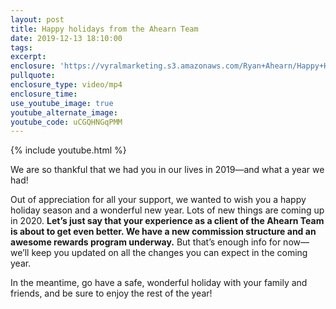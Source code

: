```yaml
---
layout: post
title: Happy holidays from the Ahearn Team
date: 2019-12-13 18:10:00
tags:
excerpt:
enclosure: 'https://vyralmarketing.s3.amazonaws.com/Ryan+Ahearn/Happy+Holidays.mp4'
pullquote:
enclosure_type: video/mp4
enclosure_time:
use_youtube_image: true
youtube_alternate_image:
youtube_code: uCGQHNGqPMM
---
```


{% include youtube.html %}

We are so thankful that we had you in our lives in 2019—and what a year we had\!

Out of appreciation for all your support, we wanted to wish you a happy holiday season and a wonderful new year. Lots of new things are coming up in 2020. **Let’s just say that your experience as a client of the Ahearn Team is about to get even better. We have a new commission structure and an awesome rewards program underway.** But that’s enough info for now—we’ll keep you updated on all the changes you can expect in the coming year.

In the meantime, go have a safe, wonderful holiday with your family and friends, and be sure to enjoy the rest of the year\!